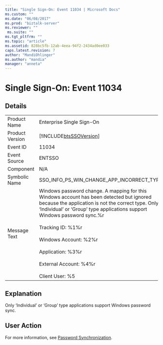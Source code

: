 ```yaml
---
title: "Single Sign-On: Event 11034 | Microsoft Docs"
ms.custom: ""
ms.date: "06/08/2017"
ms.prod: "biztalk-server"
ms.reviewer: ""
 ms.suite: ""
ms.tgt_pltfrm: ""
ms.topic: "article"
ms.assetid: 828bc5fb-12ab-4eea-94f2-2434ad0ee033
caps.latest.revision: 7
author: "MandiOhlinger"
ms.author: "mandia"
manager: "anneta"
---
```

# Single Sign-On: Event 11034
## Details  
  
|||  
|-|-|  
|Product Name|Enterprise Single Sign-On|  
|Product Version|[!INCLUDE[btsSSOVersion](../includes/btsssoversion-md.md)]|  
|Event ID|11034|  
|Event Source|ENTSSO|  
|Component|N/A|  
|Symbolic Name|SSO_INFO_PS_WIN_CHANGE_APP_INCORRECT_TYPE|  
|Message Text|Windows password change. A mapping for this Windows account has been detected but ignored because the application is not the correct type. Only ‘Individual’ or ‘Group’ type applications support Windows password sync.%r<br /><br /> Tracking ID: %1%r<br /><br /> Windows Account: %2%r<br /><br /> Application: %3%r<br /><br /> External Account: %4%r<br /><br /> Client User: %5|  
  
## Explanation  
 Only ‘Individual’ or ‘Group’ type applications support Windows password sync.  
  
## User Action  
 For more information, see [Password Synchronization](../core/password-synchronization2.md).